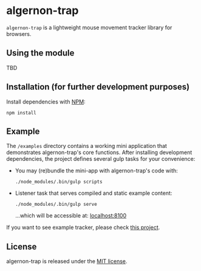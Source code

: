 # algernon-trap

`algernon-trap` is a lightweight mouse movement tracker library for browsers.

## Using the module

TBD

## Installation (for further development purposes)

Install dependencies with [NPM](https://www.npmjs.org):

```
npm install
```

## Example 

The `/examples` directory contains a working mini application that demonstrates
algernon-trap's core functions.  After installing development dependencies, the
project defines several gulp tasks for your convenience:

- You may (re)bundle the mini-app with algernon-trap's code with:

  ```
  ./node_modules/.bin/gulp scripts
  ```

- Listener task that serves compiled and static example content:

  ```
  ./node_modules/.bin/gulp serve
  ```

  ...which will be accessible at: [localhost:8100](http://localhost:8100/)

If you want to see example tracker, please check [this project](https://github.com/cursorinsight/ci-tracker).

## License

algernon-trap is released under the [MIT license](https://github.com/cursorinsight/algernon-trap/blob/master/LICENSE.md).
